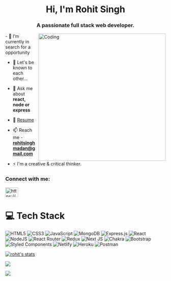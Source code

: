 <h1 align="center">Hi, I'm Rohit Singh</h1>
<h3 align="center">A passionate full stack web developer.</h3>
<img align="right" alt="Coding" width="400" src="https://cdn.dribbble.com/users/1162077/screenshots/3848914/programmer.gif" />
- 🔭 I’m currently in search for a opportunity

- 🌱 Let's be known to each other...

- 💬 Ask me about **react, node or express**

- 💬 [Resume](https://drive.google.com/file/d/1FzHQpwXtJu0dbpY5eq5GKNO-yOY63q91/view?usp=share_link)

- 📫 Reach me - **rohitsinghmadan@gmail.com**

- ⚡ I'm a creative & critical thinker.

<h3 align="left">Connect with me:</h3>
<p align="left">
<a href="https://www.linkedin.com/in/rohit-singh-786b51193/" target="blank"><img align="center" src="https://raw.githubusercontent.com/rahuldkjain/github-profile-readme-generator/master/src/images/icons/Social/linked-in-alt.svg" alt="https://www.linkedin.com/in/rohit-singh-786b51193/" height="30" width="40" /></a>
</p>

# 💻 Tech Stack
![HTML5](https://img.shields.io/badge/html5-%23E34F26.svg?style=for-the-badge&logo=html5&logoColor=white) 
![CSS3](https://img.shields.io/badge/css3-%231572B6.svg?style=for-the-badge&logo=css3&logoColor=white) 
![JavaScript](https://img.shields.io/badge/javascript-%23323330.svg?style=for-the-badge&logo=javascript&logoColor=%23F7DF1E) 
![MongoDB](https://img.shields.io/badge/MongoDB-%234ea94b.svg?style=for-the-badge&logo=mongodb&logoColor=white) 
![Express.js](https://img.shields.io/badge/express.js-%23404d59.svg?style=for-the-badge&logo=express&logoColor=%2361DAFB) 
![React](https://img.shields.io/badge/react-%2320232a.svg?style=for-the-badge&logo=react&logoColor=%2361DAFB) 
![NodeJS](https://img.shields.io/badge/node.js-6DA55F?style=for-the-badge&logo=node.js&logoColor=white) 
![React Router](https://img.shields.io/badge/React_Router-CA4245?style=for-the-badge&logo=react-router&logoColor=white) 
![Redux](https://img.shields.io/badge/redux-%23593d88.svg?style=for-the-badge&logo=redux&logoColor=white) 
![Next JS](https://img.shields.io/badge/Next-black?style=for-the-badge&logo=next.js&logoColor=white) 
![Chakra](https://img.shields.io/badge/chakra-%234ED1C5.svg?style=for-the-badge&logo=chakraui&logoColor=white) 
![Bootstrap](https://img.shields.io/badge/bootstrap-%23563D7C.svg?style=for-the-badge&logo=bootstrap&logoColor=white) 
![Styled Components](https://img.shields.io/badge/styled--components-DB7093?style=for-the-badge&logo=styled-components&logoColor=white) 
![Netlify](https://img.shields.io/badge/netlify-%23000000.svg?style=for-the-badge&logo=netlify&logoColor=#00C7B7) 
![Heroku](https://img.shields.io/badge/heroku-%23430098.svg?style=for-the-badge&logo=heroku&logoColor=white) 
![Postman](https://img.shields.io/badge/Postman-FF6C37?style=for-the-badge&logo=postman&logoColor=white)

<a href="http://www.github.com/rohitsinghchauhan"><img src="https://github-readme-stats.vercel.app/api?username=rohitsinghchauhan&show_icons=true&hide=&count_private=true&title_color=0891b2&text_color=ffffff&icon_color=0891b2&bg_color=000000&hide_border=true&show_icons=true" alt="rohit's stats" /></a>

![](https://github-readme-streak-stats.herokuapp.com/?user=rohitsinghchauhan&theme=react&hide_border=false)<br/>

![](https://github-readme-stats.vercel.app/api/top-langs/?username=rohitsinghchauhan&theme=react&hide_border=false&include_all_commits=true&count_private=false&layout=compact)
